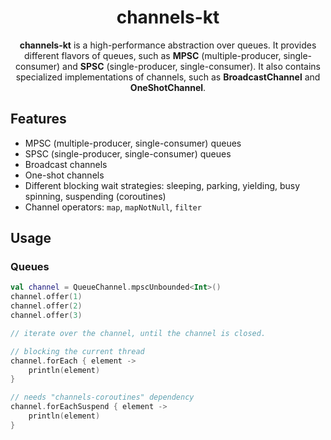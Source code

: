 # <h1 align="center"> channels-kt </h1>

<p style="text-align: center;"> <b>channels-kt</b> is a high-performance abstraction over queues. It provides different flavors of
queues, such as <b>MPSC</b> (multiple-producer, single-consumer) and <b>SPSC</b> (single-producer, single-consumer).
It also contains specialized implementations of channels, such as <b>BroadcastChannel</b> and <b>OneShotChannel</b>.
</p>

## Features

- MPSC (multiple-producer, single-consumer) queues
- SPSC (single-producer, single-consumer) queues
- Broadcast channels
- One-shot channels
- Different blocking wait strategies: sleeping, parking, yielding, busy spinning, suspending (coroutines)
- Channel operators: `map`, `mapNotNull`, `filter`

## Usage

### Queues

```kotlin
val channel = QueueChannel.mpscUnbounded<Int>()
channel.offer(1)
channel.offer(2)
channel.offer(3)

// iterate over the channel, until the channel is closed. 

// blocking the current thread
channel.forEach { element ->
    println(element)
}

// needs "channels-coroutines" dependency
channel.forEachSuspend { element ->
    println(element)
}
```
